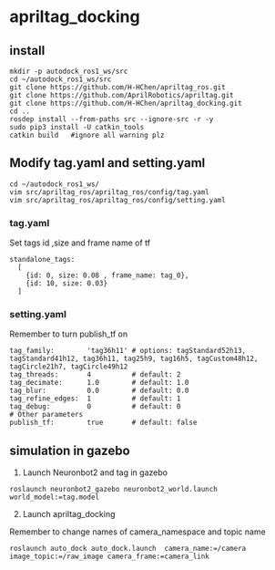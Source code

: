 # apriltag_docking

## install
```
mkdir -p autodock_ros1_ws/src
cd ~/autodock_ros1_ws/src
git clone https://github.com/H-HChen/apriltag_ros.git
git clone https://github.com/AprilRobotics/apriltag.git
git clone https://github.com/H-HChen/apriltag_docking.git
cd ..
rosdep install --from-paths src --ignore-src -r -y
sudo pip3 install -U catkin_tools
catkin build   #ignore all warning plz 
``` 

## Modify tag.yaml and setting.yaml
```
cd ~/autodock_ros1_ws/
vim src/apriltag_ros/apriltag_ros/config/tag.yaml
vim src/apriltag_ros/apriltag_ros/config/setting.yaml
```

### tag.yaml
Set tags id ,size and frame name of tf
```
standalone_tags:
  [
    {id: 0, size: 0.08 , frame_name: tag_0},
    {id: 10, size: 0.03}
  ]

```
### setting.yaml

Remember to turn publish_tf on
```
tag_family:        'tag36h11' # options: tagStandard52h13, tagStandard41h12, tag36h11, tag25h9, tag16h5, tagCustom48h12, tagCircle21h7, tagCircle49h12
tag_threads:       4          # default: 2
tag_decimate:      1.0        # default: 1.0
tag_blur:          0.0        # default: 0.0
tag_refine_edges:  1          # default: 1
tag_debug:         0          # default: 0
# Other parameters
publish_tf:        true       # default: false

```
## simulation in gazebo
1. Launch Neuronbot2 and tag in gazebo
```
roslaunch neuronbot2_gazebo neuronbot2_world.launch world_model:=tag.model
```
2. Launch apriltag_docking 

Remember to change names of camera_namespace and topic name
```
roslaunch auto_dock auto_dock.launch  camera_name:=/camera image_topic:=/raw_image camera_frame:=camera_link
```
